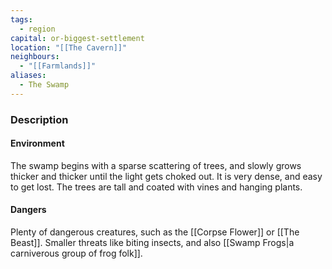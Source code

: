 ```yaml
---
tags:
  - region
capital: or-biggest-settlement
location: "[[The Cavern]]"
neighbours:
  - "[[Farmlands]]"
aliases:
  - The Swamp
---
```


### Description

#### Environment

The swamp begins with a sparse scattering of trees, and slowly grows thicker and thicker until the light gets choked out.  It is very dense, and easy to get lost. The trees are tall and coated with vines and hanging plants.

#### Dangers

Plenty of dangerous creatures, such as the [[Corpse Flower]] or [[The Beast]]. Smaller threats like biting insects, and also [[Swamp Frogs|a carniverous group of frog folk]]. 